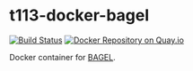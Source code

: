 # t113-docker-bagel

[![Build Status](https://travis-ci.org/team113sanger/t113-docker-bagel.svg?branch=master)](https://travis-ci.org/team113sanger/t113-docker-bagel)
[![Docker Repository on Quay.io](https://quay.io/repository/team113sanger/bagel/status "Docker Repository on Quay.io")](https://quay.io/repository/team113sanger/bagel)

Docker container for [BAGEL](https://sourceforge.net/p/bagel-for-knockout-screens).
